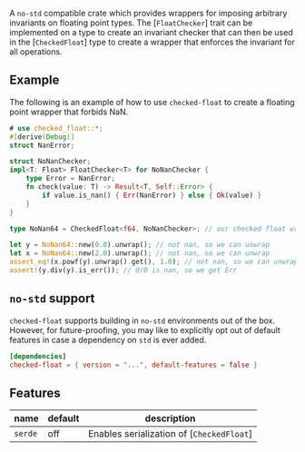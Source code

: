 A `no-std` compatible crate which provides wrappers for imposing arbitrary invariants on floating point types.
The [`FloatChecker`] trait can be implemented on a type to create an invariant checker that can then
be used in the [`CheckedFloat`] type to create a wrapper that enforces the invariant for all operations.

## Example

The following is an example of how to use `checked-float` to create a floating point wrapper that forbids NaN.

```rust
# use checked_float::*;
#[derive(Debug)]
struct NanError;

struct NoNanChecker;
impl<T: Float> FloatChecker<T> for NoNanChecker {
    type Error = NanError;
    fn check(value: T) -> Result<T, Self::Error> {
        if value.is_nan() { Err(NanError) } else { Ok(value) }
    }
}

type NoNan64 = CheckedFloat<f64, NoNanChecker>; // our checked float wrapper

let y = NoNan64::new(0.0).unwrap(); // not nan, so we can unwrap
let x = NoNan64::new(2.0).unwrap(); // not nan, so we can unwrap
assert_eq!(x.powf(y).unwrap().get(), 1.0); // not nan, so we can unwrap
assert!(y.div(y).is_err()); // 0/0 is nan, so we get Err
```

## `no-std` support

`checked-float` supports building in `no-std` environments out of the box.
However, for future-proofing, you may like to explicitly opt out of default features in case
a dependency on `std` is ever added.

```toml
[dependencies]
checked-float = { version = "...", default-features = false }
```

## Features


| name | default | description |
| ---- | ------- | ----------- |
| `serde` | off | Enables serialization of [`CheckedFloat`] |
